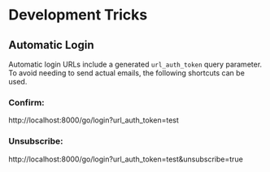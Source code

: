 # Development Tricks

## Automatic Login

Automatic login URLs include a generated `url_auth_token` query parameter. To avoid needing to send actual emails, the following shortcuts can be used.

### Confirm:

http://localhost:8000/go/login?url_auth_token=test

### Unsubscribe:

http://localhost:8000/go/login?url_auth_token=test&unsubscribe=true
